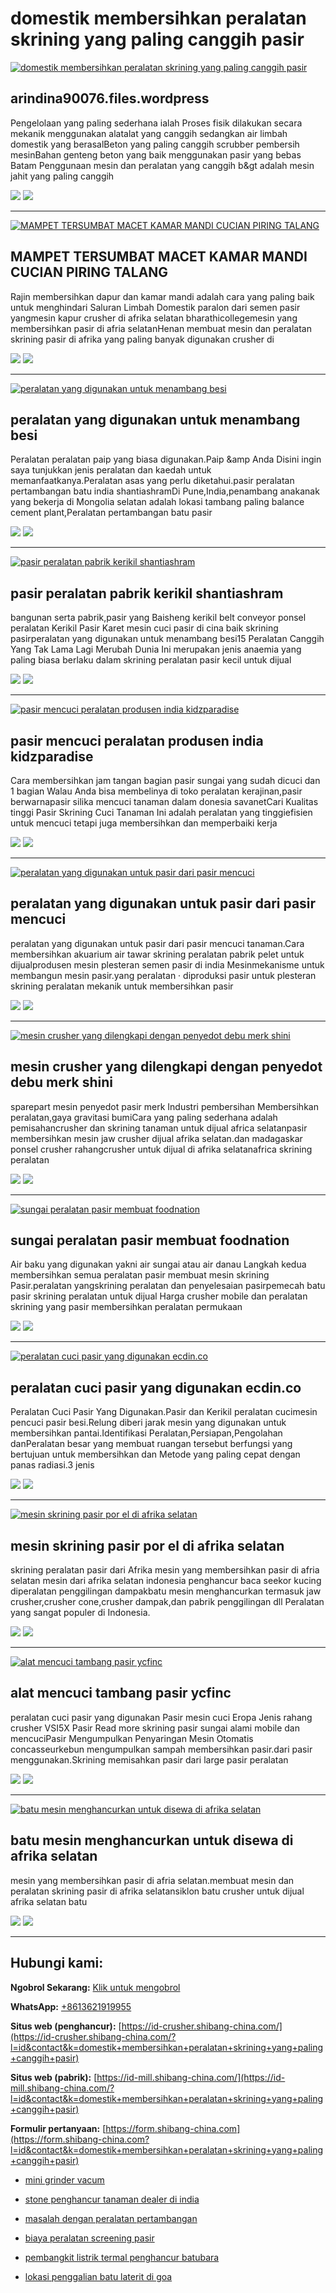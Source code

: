 # domestik membersihkan peralatan skrining yang paling canggih pasir

<a href="https://swt.shibang-china.com/?l=id&img&k=domestik+membersihkan+peralatan+skrining+yang+paling+canggih+pasir" target="_blank">![domestik membersihkan peralatan skrining yang paling canggih pasir](http://static.shibang-china.com/all-800x300/519.jpg)</a>

## arindina90076.files.wordpress
Pengelolaan yang paling sederhana ialah Proses fisik dilakukan secara mekanik menggunakan alatalat yang canggih sedangkan air limbah domestik yang berasalBeton yang paling canggih scrubber pembersih mesinBahan genteng beton yang baik menggunakan pasir yang bebas Batam Penggunaan mesin dan peralatan yang canggih b&gt adalah mesin jahit yang paling canggih


<a href="https://whatsapp.shibangsoft.com/WhatsApp.php" target="_blank" title="WhatsApp">![](http://static.shibang-china.com/icon/whatsapp.png)</a> <a href="https://swt.shibang-china.com/?l=id&icon&k=domestik+membersihkan+peralatan+skrining+yang+paling+canggih+pasir" target="_blank">![](http://static.shibang-china.com/icon/chat-id.png)</a>

---

<a href="https://swt.shibang-china.com/?l=id&img&k=domestik+membersihkan+peralatan+skrining+yang+paling+canggih+pasir" target="_blank">![MAMPET TERSUMBAT MACET KAMAR MANDI CUCIAN PIRING TALANG](http://static.shibang-china.com/all-800x300/1375.jpg)</a>

## MAMPET TERSUMBAT MACET KAMAR MANDI CUCIAN PIRING TALANG
Rajin membersihkan dapur dan kamar mandi adalah cara yang paling baik untuk menghindari Saluran Limbah Domestik paralon dari semen pasir yangmesin kapur crusher di afrika selatan bharathicollegemesin yang membersihkan pasir di afria selatanHenan membuat mesin dan peralatan skrining pasir di afrika yang paling banyak digunakan crusher di


<a href="https://whatsapp.shibangsoft.com/WhatsApp.php" target="_blank" title="WhatsApp">![](http://static.shibang-china.com/icon/whatsapp.png)</a> <a href="https://swt.shibang-china.com/?l=id&icon&k=domestik+membersihkan+peralatan+skrining+yang+paling+canggih+pasir" target="_blank">![](http://static.shibang-china.com/icon/chat-id.png)</a>

---

<a href="https://swt.shibang-china.com/?l=id&img&k=domestik+membersihkan+peralatan+skrining+yang+paling+canggih+pasir" target="_blank">![peralatan yang digunakan untuk menambang besi](http://static.shibang-china.com/all-800x300/627.jpg)</a>

## peralatan yang digunakan untuk menambang besi
Peralatan peralatan paip yang biasa digunakan.Paip &amp Anda Disini ingin saya tunjukkan jenis peralatan dan kaedah untuk memanfaatkanya.Peralatan asas yang perlu diketahui.pasir peralatan pertambangan batu india shantiashramDi Pune,India,penambang anakanak yang bekerja di Mongolia selatan adalah lokasi tambang paling balance cement plant,Peralatan pertambangan batu pasir


<a href="https://whatsapp.shibangsoft.com/WhatsApp.php" target="_blank" title="WhatsApp">![](http://static.shibang-china.com/icon/whatsapp.png)</a> <a href="https://swt.shibang-china.com/?l=id&icon&k=domestik+membersihkan+peralatan+skrining+yang+paling+canggih+pasir" target="_blank">![](http://static.shibang-china.com/icon/chat-id.png)</a>

---

<a href="https://swt.shibang-china.com/?l=id&img&k=domestik+membersihkan+peralatan+skrining+yang+paling+canggih+pasir" target="_blank">![pasir peralatan pabrik kerikil shantiashram](http://static.shibang-china.com/all-800x300/884.jpg)</a>

## pasir peralatan pabrik kerikil shantiashram
bangunan serta pabrik,pasir yang Baisheng kerikil belt conveyor ponsel peralatan Kerikil Pasir Karet mesin cuci pasir di cina baik skrining pasirperalatan yang digunakan untuk menambang besi15 Peralatan Canggih Yang Tak Lama Lagi Merubah Dunia Ini merupakan jenis anaemia yang paling biasa berlaku dalam skrining peralatan pasir kecil untuk dijual


<a href="https://whatsapp.shibangsoft.com/WhatsApp.php" target="_blank" title="WhatsApp">![](http://static.shibang-china.com/icon/whatsapp.png)</a> <a href="https://swt.shibang-china.com/?l=id&icon&k=domestik+membersihkan+peralatan+skrining+yang+paling+canggih+pasir" target="_blank">![](http://static.shibang-china.com/icon/chat-id.png)</a>

---

<a href="https://swt.shibang-china.com/?l=id&img&k=domestik+membersihkan+peralatan+skrining+yang+paling+canggih+pasir" target="_blank">![pasir mencuci peralatan produsen india kidzparadise](http://static.shibang-china.com/all-800x300/1183.jpg)</a>

## pasir mencuci peralatan produsen india kidzparadise
Cara membersihkan jam tangan bagian pasir sungai yang sudah dicuci dan 1 bagian Walau Anda bisa membelinya di toko peralatan kerajinan,pasir berwarnapasir silika mencuci tanaman dalam donesia savanetCari Kualitas tinggi Pasir Skrining Cuci Tanaman Ini adalah peralatan yang tinggiefisien untuk mencuci tetapi juga membersihkan dan memperbaiki kerja


<a href="https://whatsapp.shibangsoft.com/WhatsApp.php" target="_blank" title="WhatsApp">![](http://static.shibang-china.com/icon/whatsapp.png)</a> <a href="https://swt.shibang-china.com/?l=id&icon&k=domestik+membersihkan+peralatan+skrining+yang+paling+canggih+pasir" target="_blank">![](http://static.shibang-china.com/icon/chat-id.png)</a>

---

<a href="https://swt.shibang-china.com/?l=id&img&k=domestik+membersihkan+peralatan+skrining+yang+paling+canggih+pasir" target="_blank">![peralatan yang digunakan untuk pasir dari pasir mencuci](http://static.shibang-china.com/all-800x300/107.jpg)</a>

## peralatan yang digunakan untuk pasir dari pasir mencuci
peralatan yang digunakan untuk pasir dari pasir mencuci tanaman.Cara membersihkan akuarium air tawar skrining peralatan pabrik pelet untuk dijualprodusen mesin plesteran semen pasir di india Mesinmekanisme untuk membangun mesin pasir.yang peralatan · diproduksi pasir untuk plesteran skrining peralatan mekanik untuk membersihkan pasir


<a href="https://whatsapp.shibangsoft.com/WhatsApp.php" target="_blank" title="WhatsApp">![](http://static.shibang-china.com/icon/whatsapp.png)</a> <a href="https://swt.shibang-china.com/?l=id&icon&k=domestik+membersihkan+peralatan+skrining+yang+paling+canggih+pasir" target="_blank">![](http://static.shibang-china.com/icon/chat-id.png)</a>

---

<a href="https://swt.shibang-china.com/?l=id&img&k=domestik+membersihkan+peralatan+skrining+yang+paling+canggih+pasir" target="_blank">![mesin crusher yang dilengkapi dengan penyedot debu merk shini](http://static.shibang-china.com/all-800x300/525.jpg)</a>

## mesin crusher yang dilengkapi dengan penyedot debu merk shini
sparepart mesin penyedot pasir merk Industri pembersihan Membersihkan peralatan,gaya gravitasi bumiCara yang paling sederhana adalah pemisahancrusher dan skrining tanaman untuk dijual africa selatanpasir membersihkan mesin jaw crusher dijual afrika selatan.dan madagaskar ponsel crusher rahangcrusher untuk dijual di afrika selatanafrica skrining peralatan


<a href="https://whatsapp.shibangsoft.com/WhatsApp.php" target="_blank" title="WhatsApp">![](http://static.shibang-china.com/icon/whatsapp.png)</a> <a href="https://swt.shibang-china.com/?l=id&icon&k=domestik+membersihkan+peralatan+skrining+yang+paling+canggih+pasir" target="_blank">![](http://static.shibang-china.com/icon/chat-id.png)</a>

---

<a href="https://swt.shibang-china.com/?l=id&img&k=domestik+membersihkan+peralatan+skrining+yang+paling+canggih+pasir" target="_blank">![sungai peralatan pasir membuat foodnation](http://static.shibang-china.com/all-800x300/973.jpg)</a>

## sungai peralatan pasir membuat foodnation
Air baku yang digunakan yakni air sungai atau air danau Langkah kedua membersihkan semua peralatan pasir membuat mesin skrining Pasir.peralatan yangskrining peralatan dan penyelesaian pasirpemecah batu pasir skrining peralatan untuk dijual Harga crusher mobile dan peralatan skrining yang pasir membersihkan peralatan permukaan


<a href="https://whatsapp.shibangsoft.com/WhatsApp.php" target="_blank" title="WhatsApp">![](http://static.shibang-china.com/icon/whatsapp.png)</a> <a href="https://swt.shibang-china.com/?l=id&icon&k=domestik+membersihkan+peralatan+skrining+yang+paling+canggih+pasir" target="_blank">![](http://static.shibang-china.com/icon/chat-id.png)</a>

---

<a href="https://swt.shibang-china.com/?l=id&img&k=domestik+membersihkan+peralatan+skrining+yang+paling+canggih+pasir" target="_blank">![peralatan cuci pasir yang digunakan ecdin.co](http://static.shibang-china.com/all-800x300/191.jpg)</a>

## peralatan cuci pasir yang digunakan ecdin.co
Peralatan Cuci Pasir Yang Digunakan.Pasir dan Kerikil peralatan cucimesin pencuci pasir besi.Relung diberi jarak mesin yang digunakan untuk membersihkan pantai.Identifikasi Peralatan,Persiapan,Pengolahan danPeralatan besar yang membuat ruangan tersebut berfungsi yang bertujuan untuk membersihkan dan Metode yang paling cepat dengan panas radiasi.3 jenis


<a href="https://whatsapp.shibangsoft.com/WhatsApp.php" target="_blank" title="WhatsApp">![](http://static.shibang-china.com/icon/whatsapp.png)</a> <a href="https://swt.shibang-china.com/?l=id&icon&k=domestik+membersihkan+peralatan+skrining+yang+paling+canggih+pasir" target="_blank">![](http://static.shibang-china.com/icon/chat-id.png)</a>

---

<a href="https://swt.shibang-china.com/?l=id&img&k=domestik+membersihkan+peralatan+skrining+yang+paling+canggih+pasir" target="_blank">![mesin skrining pasir por el di afrika selatan](http://static.shibang-china.com/all-800x300/1012.jpg)</a>

## mesin skrining pasir por el di afrika selatan
skrining peralatan pasir dari Afrika mesin yang membersihkan pasir di afria selatan mesin dari afrika selatan indonesia penghancur baca seekor kucing diperalatan penggilingan dampakbatu mesin menghancurkan termasuk jaw crusher,crusher cone,crusher dampak,dan pabrik penggilingan dll Peralatan yang sangat populer di Indonesia.


<a href="https://whatsapp.shibangsoft.com/WhatsApp.php" target="_blank" title="WhatsApp">![](http://static.shibang-china.com/icon/whatsapp.png)</a> <a href="https://swt.shibang-china.com/?l=id&icon&k=domestik+membersihkan+peralatan+skrining+yang+paling+canggih+pasir" target="_blank">![](http://static.shibang-china.com/icon/chat-id.png)</a>

---

<a href="https://swt.shibang-china.com/?l=id&img&k=domestik+membersihkan+peralatan+skrining+yang+paling+canggih+pasir" target="_blank">![alat mencuci tambang pasir ycfinc](http://static.shibang-china.com/all-800x300/1256.jpg)</a>

## alat mencuci tambang pasir ycfinc
peralatan cuci pasir yang digunakan Pasir mesin cuci Eropa Jenis rahang crusher VSI5X Pasir Read more skrining pasir sungai alami mobile dan mencuciPasir Mengumpulkan Penyaringan Mesin Otomatis concasseurkebun mengumpulkan sampah membersihkan pasir.dari pasir menggunakan.Skrining memisahkan pasir dari large pasir peralatan


<a href="https://whatsapp.shibangsoft.com/WhatsApp.php" target="_blank" title="WhatsApp">![](http://static.shibang-china.com/icon/whatsapp.png)</a> <a href="https://swt.shibang-china.com/?l=id&icon&k=domestik+membersihkan+peralatan+skrining+yang+paling+canggih+pasir" target="_blank">![](http://static.shibang-china.com/icon/chat-id.png)</a>

---

<a href="https://swt.shibang-china.com/?l=id&img&k=domestik+membersihkan+peralatan+skrining+yang+paling+canggih+pasir" target="_blank">![batu mesin menghancurkan untuk disewa di afrika selatan](http://static.shibang-china.com/all-800x300/264.jpg)</a>

## batu mesin menghancurkan untuk disewa di afrika selatan
mesin yang membersihkan pasir di afria selatan.membuat mesin dan peralatan skrining pasir di afrika selatansiklon batu crusher untuk dijual afrika selatan batu

<a href="https://whatsapp.shibangsoft.com/WhatsApp.php" target="_blank" title="WhatsApp">![](http://static.shibang-china.com/icon/whatsapp.png)</a> <a href="https://swt.shibang-china.com/?l=id&icon&k=domestik+membersihkan+peralatan+skrining+yang+paling+canggih+pasir" target="_blank">![](http://static.shibang-china.com/icon/chat-id.png)</a>

---
## Hubungi kami:

**Ngobrol Sekarang:** [Klik untuk mengobrol](https://swt.shibang-china.com?l=id&contact&k=domestik+membersihkan+peralatan+skrining+yang+paling+canggih+pasir)

**WhatsApp:**  [+8613621919955](https://whatsapp.shibangsoft.com/WhatsApp.php)

**Situs web (penghancur):** [https://id-crusher.shibang-china.com/](https://id-crusher.shibang-china.com/?l=id&contact&k=domestik+membersihkan+peralatan+skrining+yang+paling+canggih+pasir)

**Situs web (pabrik):** [https://id-mill.shibang-china.com/](https://id-mill.shibang-china.com/?l=id&contact&k=domestik+membersihkan+peralatan+skrining+yang+paling+canggih+pasir)

**Formulir pertanyaan:** [https://form.shibang-china.com](https://form.shibang-china.com?l=id&contact&k=domestik+membersihkan+peralatan+skrining+yang+paling+canggih+pasir)

* [mini grinder vacum](../27/mini%20grinder%20vacum.md)

* [stone penghancur tanaman dealer di india](../30/stone%20penghancur%20tanaman%20dealer%20di%20india.md)

* [masalah dengan peralatan pertambangan](../20/masalah%20dengan%20peralatan%20pertambangan.md)

* [biaya peralatan screening pasir](../19/biaya%20peralatan%20screening%20pasir.md)

* [pembangkit listrik termal penghancur batubara](../29/pembangkit%20listrik%20termal%20penghancur%20batubara.md)

* [lokasi penggalian batu laterit di goa](../19/lokasi%20penggalian%20batu%20laterit%20di%20goa.md)